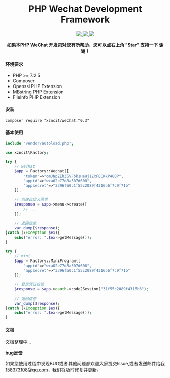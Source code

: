 <h1 align="center">PHP Wechat Development Framework</h1> 
<p align="center">
    <a href="http://www.a3-mall.com">
        <img src="https://img.shields.io/badge/Website-A3Mall-important.svg" />
    </a>
<a href="http://www.a3-mall.com">
        <img src="https://img.shields.io/badge/Licence-GPL3.0-green.svg" />
    </a>
    <a href="http://www.a3-mall.com">
        <img src="https://img.shields.io/badge/Edition-v0.1.5-blue.svg" />
    </a>
</p>
<p align="center">    
    <b>如果本PHP WeChat 开发包对您有所帮助，您可以点右上角 "Star" 支持一下 谢谢！</b>
</p>

#### 环境要求
- PHP >= 7.2.5
- Composer
- Openssl PHP Extension
- MBstring PHP Extension
- FileInfo PHP Extension

#### 安装
```
composer require "xzncit/wechat:^0.3"
```

#### 基本使用
```php
include "vendor/autoload.php";

use xzncit\Factory;

try {
    // wechat 
    $app = Factory::Wechat([
        "token"=>"omJNpZEhZ5VFbk1HeHj1ZxFECKkP48BP",
        "appid"=>"wxa02e77d8a507d608",
        "appsecret"=>"3396f50c1f55c2089f4316b6f7c9f71b"
    ]);
    
    // 创建自定义菜单
    $response = $app->menu->create([
        // ...
    ]);
    
    // 返回信息
    var_dump($response);
}catch (\Exception $ex){
    echo("error: ".$ex->getMessage());
}

try {
    // mini
    $app = Factory::MiniProgram([
        "appid"=>"wxa02e77d8a507d608",
        "appsecret"=>"3396f50c1f55c2089f4316b6f7c9f71b"
    ]);
    
    // 登录凭证校验
    $response = $app->oauth->code2Session("31f55c2089f4316b6");
    
    // 返回信息
    var_dump($response);
}catch (\Exception $ex){
    echo("error: ".$ex->getMessage());
}
```

#### 文档
文档整理中...

 **bug反馈**

如果您使用过程中发现BUG或者其他问题都欢迎大家提交Issue,或者发送邮件给我 158373108@qq.com，我们将及时修复并更新。
